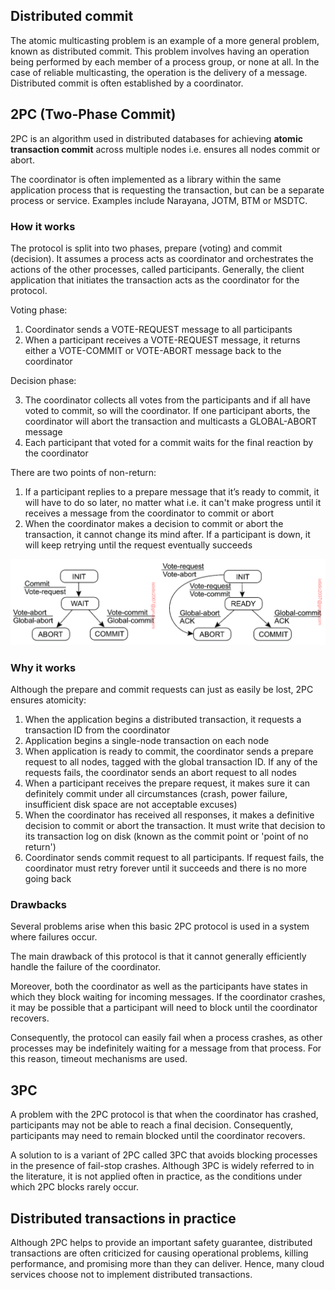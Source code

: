 ## Distributed commit

The atomic multicasting problem is an example of a more general problem, known as distributed commit. This problem involves having an operation being performed by each member of a process group, or none at all. In the case of reliable multicasting, the operation is the delivery of a message. Distributed commit is often established by a coordinator.

## 2PC (Two-Phase Commit)

2PC is an algorithm used in distributed databases for achieving **atomic transaction commit** across multiple nodes i.e. ensures all nodes commit or abort.

The coordinator is often implemented as a library within the same application process that is requesting the transaction, but can be a separate process or service. Examples include Narayana, JOTM, BTM or MSDTC.

### How it works

The protocol is split into two phases, prepare (voting) and commit (decision). It assumes a process acts as coordinator and orchestrates the actions of the other processes, called participants. Generally, the client application that initiates the transaction acts as the coordinator for the protocol.

Voting phase:

1. Coordinator sends a VOTE-REQUEST message to all participants
2. When a participant receives a VOTE-REQUEST message, it returns either a VOTE-COMMIT or VOTE-ABORT message back to the coordinator

Decision phase:

3. The coordinator collects all votes from the participants and if all have voted to commit, so will the coordinator. If one participant aborts, the coordinator will abort the transaction and multicasts a GLOBAL-ABORT message
4. Each participant that voted for a commit waits for the final reaction by the coordinator

There are two points of non-return:

1. If a participant replies to a prepare message that it’s ready to commit, it will have to do so later, no matter what i.e. it can't make progress until it receives a message from the coordinator to commit or abort
2. When the coordinator makes a decision to commit or abort the transaction, it cannot change its mind after. If a participant is down, it will keep retrying until the request eventually succeeds

<img src="../../assets/2PC.png">

### Why it works

Although the prepare and commit requests can just as easily be lost, 2PC ensures atomicity:

1. When the application begins a distributed transaction, it requests a transaction ID from the coordinator
2. Application begins a single-node transaction on each node
3. When application is ready to commit, the coordinator sends a prepare request to all nodes, tagged with the global transaction ID. If any of the requests fails, the coordinator sends an abort request to all nodes
4. When a participant receives the prepare request, it makes sure it can definitely commit under all circumstances (crash, power failure, insufficient disk space are not acceptable excuses)
5. When the coordinator has received all responses, it makes a definitive decision to commit or abort the transaction. It must write that decision to its transaction log on disk (known as the commit point or 'point of no return')
6. Coordinator sends commit request to all participants. If request fails, the coordinator must retry forever until it succeeds and there is no more going back

### Drawbacks

Several problems arise when this basic 2PC protocol is used in a system where failures occur.

The main drawback of this protocol is that it cannot generally efficiently handle the failure of the coordinator.

Moreover, both the coordinator as well as the participants have states in which they block waiting for incoming messages. If the coordinator crashes, it may be possible that a participant will need to block until the coordinator recovers.

Consequently, the protocol can easily fail when a process crashes, as other processes may be indefinitely waiting for a message from that process. For this reason, timeout mechanisms are used.

## 3PC

A problem with the 2PC protocol is that when the coordinator has crashed, participants may not be able to reach a final decision. Consequently, participants may need to remain blocked until the coordinator recovers.

A solution to is a variant of 2PC called 3PC that avoids blocking processes in the presence of fail-stop crashes. Although 3PC is widely referred to in the literature, it is not applied often in practice, as the conditions under which 2PC blocks rarely occur.

## Distributed transactions in practice

Although 2PC helps to provide an important safety guarantee, distributed transactions are often criticized for causing operational problems, killing performance, and promising more than they can deliver. Hence, many cloud services choose not to implement distributed transactions.
